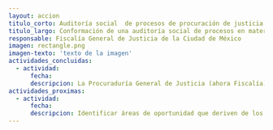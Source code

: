 ```yaml
---
layout: accion
titulo_corto: Auditoría social  de procesos de procuración de justicia
titulo_largo: Conformación de una auditoría social de procesos en materia de procuración de justicia
responsable: Fiscalía General de Justicia de la Ciudad de México
imagen: rectangle.png
imagen-texto: 'texto de la imagen'
actividades_concluidas:
  - actividad:
      fecha:
      descripcion: La Procuraduría General de Justicia (ahora Fiscalía) publicó una convocatoria a la ciudadanía para conformar Observadores Ministeriales Ciudadanos, quienes después del proceso de selección y reclutamiento se presentarán el 23 de diciembre de 2019
actividades_proximas:
  - actividad:
      fecha:
      descripcion: Identificar áreas de oportunidad que deriven de los reportes de actividades de los Observadores. <br> Conformar el Consejo Ciudadano que prevé la Ley Orgánica de la Fiscalía.
---
```

